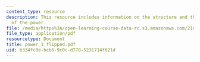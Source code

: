 ```yaml
---
content_type: resource
description: This resource includes information on the structure and the transformation
  of the power.
file: /media/https%3A/open-learning-course-data-rc.s3.amazonaws.com/21a-245j-power-interpersonal-organizational-and-global-dimensions-fall-2005/b334fc0ebcb69c0cd7785231714f621d_power_1_flipped.pdf
file_type: application/pdf
resourcetype: Document
title: power_1_flipped.pdf
uid: b334fc0e-bcb6-9c0c-d778-5231714f621d
---
```

